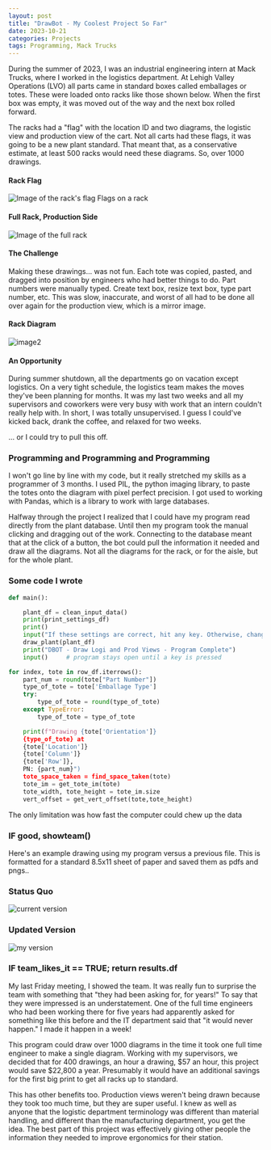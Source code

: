 ```yaml
---
layout: post
title: "DrawBot - My Coolest Project So Far"
date: 2023-10-21
categories: Projects
tags: Programming, Mack Trucks
---
```


During the summer of 2023, I was an industrial engineering intern at Mack Trucks, where I worked in the logistics department. At Lehigh Valley Operations (LVO) all parts came in standard boxes called emballages or totes. These were loaded onto racks like those shown below. When the first box was empty, it was moved out of the way and the next box rolled forward.

The racks had a "flag" with the location ID and two diagrams, the logistic view and production view of the cart. Not all carts had these flags, it was going to be a new plant standard. That meant that, as a conservative estimate, at least 500 racks would need these diagrams. So, over 1000 drawings.
#### Rack Flag
![Image of the rack's flag](/assets/images/10_21_flag.png) Flags on a rack

#### Full Rack, Production Side
![Image of the full rack](/assets/images/10_21_full_rack.png)



#### The Challenge
Making these drawings... was not fun. Each tote was copied, pasted, and dragged into position by engineers who had better things to do. Part numbers were manually typed. Create text box, resize text box, type part number, etc. This was slow, inaccurate, and worst of all had to be done all over again for the production view, which is a mirror image. 


#### Rack Diagram
![image2](/assets/images/10_21_current_view.png)

#### An Opportunity
During summer shutdown, all the departments go on vacation except logistics. On a very tight schedule, the logistics team makes the moves they've been planning for months. It was my last two weeks and all my supervisors and coworkers were very busy with work that an intern couldn't really help with. In short, I was totally unsupervised. I guess I could've kicked back, drank the coffee, and relaxed for two weeks. 


... or I could try to pull this off.

### Programming and Programming and Programming
I won't go line by line with my code, but it really stretched my skills as a programmer of 3 months. I used PIL, the python imaging library, to paste the totes onto the diagram with pixel perfect precision. I got used to working with Pandas, which is a library to work with large databases.

Halfway through the project I realized that I could have my program read directly from the plant database. Until then my program took the manual clicking and dragging out of the work. Connecting to the database meant that at the click of a button, the bot could pull the information it needed and draw all the diagrams. Not all the diagrams for the rack, or for the aisle, but for the whole plant. 

### Some code I wrote
```Python
def main():

    plant_df = clean_input_data()
    print(print_settings_df)
    print()
    input("If these settings are correct, hit any key. Otherwise, change them in the READ File - Settings Sheet")
    draw_plant(plant_df)
    print("DBOT - Draw Logi and Prod Views - Program Complete")
    input()     # program stays open until a key is pressed
```
```Python
for index, tote in row_df.iterrows():
	part_num = round(tote["Part Number"])
	type_of_tote = tote['Emballage Type']
	try:
		type_of_tote = round(type_of_tote)
	except TypeError:
		type_of_tote = type_of_tote

	print(f"Drawing {tote['Orientation']} 
	{type_of_tote} at 
	{tote['Location']}
	{tote['Column']}
	{tote['Row']}, 
	PN: {part_num}")
	tote_space_taken = find_space_taken(tote)
	tote_im = get_tote_im(tote)
	tote_width, tote_height = tote_im.size
	vert_offset = get_vert_offset(tote,tote_height)
```

The only limitation was how fast the computer could chew up the data



### IF good, showteam()
Here's an example drawing using my program versus a previous file. This is formatted for a standard 8.5x11 sheet of paper and saved them as pdfs and pngs..

### Status Quo
![current version](/assets/images/10_21_current_view.png)

### Updated Version
![my version](/assets/images/10_21_my_production_view.png)

### IF team_likes_it == TRUE; return results.df
My last Friday meeting, I showed the team. It was really fun to surprise the team with something that "they had been asking for, for years!" To say that they were impressed is an understatement. One of the full time engineers who had been working there for five years had apparently asked for something like this before and the IT department said that "it would never happen." I made it happen in a week!

This program could draw over 1000 diagrams in the time it took one full time engineer to make a single diagram. Working with my supervisors, we decided that for 400 drawings, an hour a drawing, $57 an hour, this project would save $22,800 a year. Presumably it would have an additional savings for the first big print to get all racks up to standard.

This has other benefits too. Production views weren't being drawn because they took too much time, but they are super useful. I knew as well as anyone that the logistic department terminology was different than material handling, and different than the manufacturing department, you get the idea. The best part of this project was effectively giving other people the information they needed to improve ergonomics for their station.
